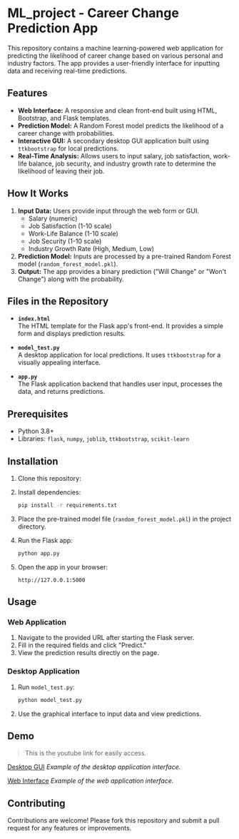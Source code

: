 # ML_project - Career Change Prediction App

This repository contains a machine learning-powered web application for predicting the likelihood of career change based on various personal and industry factors. The app provides a user-friendly interface for inputting data and receiving real-time predictions.

## Features

- **Web Interface:** A responsive and clean front-end built using HTML, Bootstrap, and Flask templates.
- **Prediction Model:** A Random Forest model predicts the likelihood of a career change with probabilities.
- **Interactive GUI:** A secondary desktop GUI application built using `ttkbootstrap` for local predictions.
- **Real-Time Analysis:** Allows users to input salary, job satisfaction, work-life balance, job security, and industry growth rate to determine the likelihood of leaving their job.

## How It Works

1. **Input Data:** Users provide input through the web form or GUI.
   - Salary (numeric)
   - Job Satisfaction (1-10 scale)
   - Work-Life Balance (1-10 scale)
   - Job Security (1-10 scale)
   - Industry Growth Rate (High, Medium, Low)
2. **Prediction Model:** Inputs are processed by a pre-trained Random Forest model (`random_forest_model.pkl`).
3. **Output:** The app provides a binary prediction ("Will Change" or "Won't Change") along with the probability.

## Files in the Repository

- **`index.html`**  
  The HTML template for the Flask app's front-end. It provides a simple form and displays prediction results.

- **`model_test.py`**  
  A desktop application for local predictions. It uses `ttkbootstrap` for a visually appealing interface.

- **`app.py`**  
  The Flask application backend that handles user input, processes the data, and returns predictions.

## Prerequisites

- Python 3.8+
- Libraries: `flask`, `numpy`, `joblib`, `ttkbootstrap`, `scikit-learn`

## Installation

1. Clone this repository:

2. Install dependencies:
   ```bash
   pip install -r requirements.txt
   ```

3. Place the pre-trained model file (`random_forest_model.pkl`) in the project directory.

4. Run the Flask app:
   ```bash
   python app.py
   ```

5. Open the app in your browser:
   ```
   http://127.0.0.1:5000
   ```

## Usage

### Web Application
1. Navigate to the provided URL after starting the Flask server.
2. Fill in the required fields and click "Predict."
3. View the prediction results directly on the page.

### Desktop Application
1. Run `model_test.py`:
   ```bash
   python model_test.py
   ```
2. Use the graphical interface to input data and view predictions.

## Demo
>This is the youtube link for easily access.

[Desktop GUI](https://youtu.be/9tSnEnU52Ng) 
*Example of the desktop application interface.*

[Web Interface](https://youtu.be/5PjGQkL-HU4)
*Example of the web application interface.*


## Contributing

Contributions are welcome! Please fork this repository and submit a pull request for any features or improvements.

